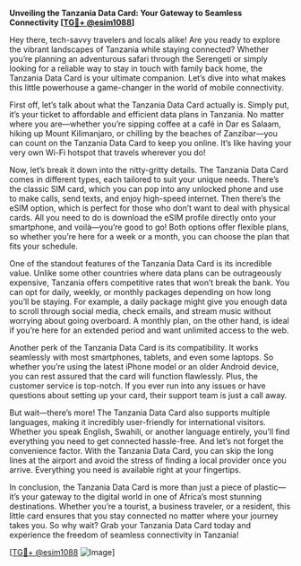 **Unveiling the Tanzania Data Card: Your Gateway to Seamless Connectivity [[TG💪+ @esim1088](https://t.me/s/esim1088)]**

Hey there, tech-savvy travelers and locals alike! Are you ready to explore the vibrant landscapes of Tanzania while staying connected? Whether you’re planning an adventurous safari through the Serengeti or simply looking for a reliable way to stay in touch with family back home, the Tanzania Data Card is your ultimate companion. Let’s dive into what makes this little powerhouse a game-changer in the world of mobile connectivity.

First off, let’s talk about what the Tanzania Data Card actually is. Simply put, it’s your ticket to affordable and efficient data plans in Tanzania. No matter where you are—whether you’re sipping coffee at a café in Dar es Salaam, hiking up Mount Kilimanjaro, or chilling by the beaches of Zanzibar—you can count on the Tanzania Data Card to keep you online. It’s like having your very own Wi-Fi hotspot that travels wherever you do!

Now, let’s break it down into the nitty-gritty details. The Tanzania Data Card comes in different types, each tailored to suit your unique needs. There’s the classic SIM card, which you can pop into any unlocked phone and use to make calls, send texts, and enjoy high-speed internet. Then there’s the eSIM option, which is perfect for those who don’t want to deal with physical cards. All you need to do is download the eSIM profile directly onto your smartphone, and voilà—you’re good to go! Both options offer flexible plans, so whether you’re here for a week or a month, you can choose the plan that fits your schedule.

One of the standout features of the Tanzania Data Card is its incredible value. Unlike some other countries where data plans can be outrageously expensive, Tanzania offers competitive rates that won’t break the bank. You can opt for daily, weekly, or monthly packages depending on how long you’ll be staying. For example, a daily package might give you enough data to scroll through social media, check emails, and stream music without worrying about going overboard. A monthly plan, on the other hand, is ideal if you’re here for an extended period and want unlimited access to the web.

Another perk of the Tanzania Data Card is its compatibility. It works seamlessly with most smartphones, tablets, and even some laptops. So whether you’re using the latest iPhone model or an older Android device, you can rest assured that the card will function flawlessly. Plus, the customer service is top-notch. If you ever run into any issues or have questions about setting up your card, their support team is just a call away.

But wait—there’s more! The Tanzania Data Card also supports multiple languages, making it incredibly user-friendly for international visitors. Whether you speak English, Swahili, or another language entirely, you’ll find everything you need to get connected hassle-free. And let’s not forget the convenience factor. With the Tanzania Data Card, you can skip the long lines at the airport and avoid the stress of finding a local provider once you arrive. Everything you need is available right at your fingertips.

In conclusion, the Tanzania Data Card is more than just a piece of plastic—it’s your gateway to the digital world in one of Africa’s most stunning destinations. Whether you’re a tourist, a business traveler, or a resident, this little card ensures that you stay connected no matter where your journey takes you. So why wait? Grab your Tanzania Data Card today and experience the freedom of seamless connectivity in Tanzania!

[[TG💪+ @esim1088](https://t.me/s/esim1088) ![Image](https://i.postimg.cc/Y0z9fWf4/image.png)]